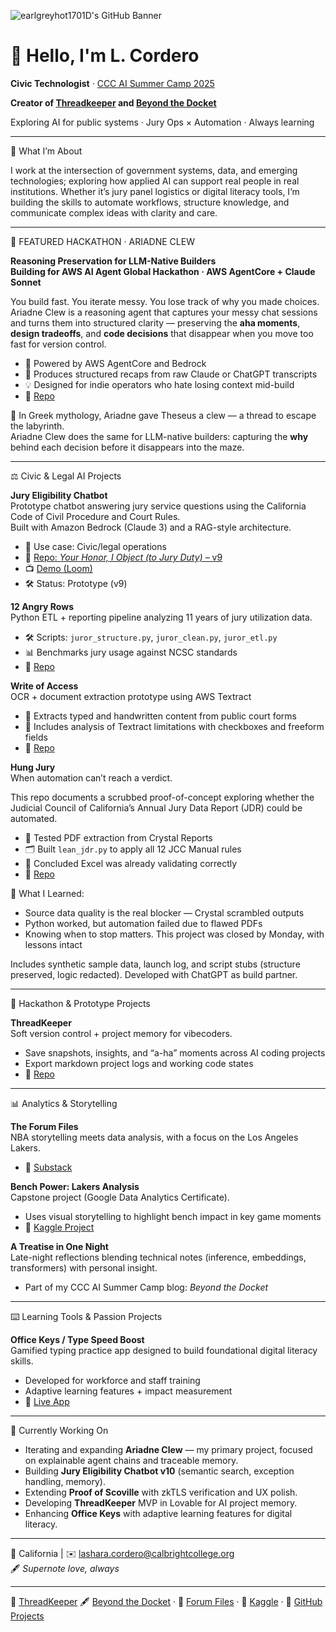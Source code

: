 ![earlgreyhot1701D's GitHub Banner](https://raw.githubusercontent.com/earlgreyhot1701D/earlgreyhot1701D/main/banner.png)

# 👋 Hello, I'm L. Cordero

**Civic Technologist** · [CCC AI Summer Camp 2025](https://dxhub.calpoly.edu/ccc-ai-summer-camp/)

**Creator of [Threadkeeper](https://threadkeeper.io) and [Beyond the Docket](https://sites.google.com/view/beyonddocket/home)**  

Exploring AI for public systems · Jury Ops × Automation · Always learning

---

🧭 What I’m About  

I work at the intersection of government systems, data, and emerging technologies; exploring how applied AI can support real people in real institutions. Whether it’s jury panel logistics or digital literacy tools, I’m building the skills to automate workflows, structure knowledge, and communicate complex ideas with clarity and care.  

---

🧶 FEATURED HACKATHON · ARIADNE CLEW

**Reasoning Preservation for LLM-Native Builders**  
**Building for AWS AI Agent Global Hackathon · AWS AgentCore + Claude Sonnet**

You build fast. You iterate messy. You lose track of why you made choices.  
Ariadne Clew is a reasoning agent that captures your messy chat sessions and turns them into structured clarity — preserving the **aha moments**, **design tradeoffs**, and **code decisions** that disappear when you move too fast for version control.

- 🧠 Powered by AWS AgentCore and Bedrock  
- 🧾 Produces structured recaps from raw Claude or ChatGPT transcripts  
- 💡 Designed for indie operators who hate losing context mid-build  
- 📂 [Repo](https://github.com/earlgreyhot1701D/Ariadne-Clew)

🧵 In Greek mythology, Ariadne gave Theseus a clew — a thread to escape the labyrinth.  
Ariadne Clew does the same for LLM-native builders: capturing the **why** behind each decision before it disappears into the maze.

---

⚖️ Civic & Legal AI Projects  

**Jury Eligibility Chatbot**  
Prototype chatbot answering jury service questions using the California Code of Civil Procedure and Court Rules.  
Built with Amazon Bedrock (Claude 3) and a RAG-style architecture.  

- 🧠 Use case: Civic/legal operations  
- 🔗 [Repo: *Your Honor, I Object (to Jury Duty)* – v9](https://github.com/earlgreyhot1701D/jury-chatbot)  
- 📺 [Demo (Loom)](https://www.loom.com/share/189bf95c6e8643da9188f85413daf56f?sid=634f2e81-8ac8-4328-8a54-9524c1a4231a)  
- 🛠️ Status: Prototype (v9)

**12 Angry Rows**  
Python ETL + reporting pipeline analyzing 11 years of jury utilization data.  
- 🛠️ Scripts: `juror_structure.py`, `juror_clean.py`, `juror_etl.py`  
- 📊 Benchmarks jury usage against NCSC standards  
- 📂 [Repo](https://github.com/earlgreyhot1701D/12-angry-rows)  

**Write of Access**  
OCR + document extraction prototype using AWS Textract  
- 📑 Extracts typed and handwritten content from public court forms  
- 💬 Includes analysis of Textract limitations with checkboxes and freeform fields  
- 📂 [Repo](https://github.com/earlgreyhot1701D/write-of-access)

**Hung Jury**  
When automation can’t reach a verdict.

This repo documents a scrubbed proof-of-concept exploring whether the Judicial Council of California’s Annual Jury Data Report (JDR) could be automated.  

- 🧪 Tested PDF extraction from Crystal Reports  
- 🗂️ Built `lean_jdr.py` to apply all 12 JCC Manual rules  
- 🧾 Concluded Excel was already validating correctly  
- 📂 [Repo](https://github.com/earlgreyhot1701D/hung-jury)

🧠 What I Learned:  
- Source data quality is the real blocker — Crystal scrambled outputs  
- Python worked, but automation failed due to flawed PDFs  
- Knowing when to stop matters. This project was closed by Monday, with lessons intact  

Includes synthetic sample data, launch log, and script stubs (structure preserved, logic redacted). Developed with ChatGPT as build partner.

---

🧪 Hackathon & Prototype Projects  

**ThreadKeeper**  
Soft version control + project memory for vibecoders.  
- Save snapshots, insights, and “a-ha” moments across AI coding projects  
- Export markdown project logs and working code states  
- 📂 [Repo](https://github.com/earlgreyhot1701D/threadkeeper)  

---

📊 Analytics & Storytelling  

**The Forum Files**  
NBA storytelling meets data analysis, with a focus on the Los Angeles Lakers.  
- 🏀 [Substack](https://theforumfiles.substack.com/)  

**Bench Power: Lakers Analysis**  
Capstone project (Google Data Analytics Certificate).  
- Uses visual storytelling to highlight bench impact in key game moments  
- 📂 [Kaggle Project](https://www.kaggle.com/)  

**A Treatise in One Night**  
Late-night reflections blending technical notes (inference, embeddings, transformers) with personal insight.  
- Part of my CCC AI Summer Camp blog: *Beyond the Docket*  

---

⌨️ Learning Tools & Passion Projects  

**Office Keys / Type Speed Boost**  
Gamified typing practice app designed to build foundational digital literacy skills.  
- Developed for workforce and staff training  
- Adaptive learning features + impact measurement  
- 📂 [Live App](https://type-speed-boost.lovable.app/)  

---

📌 Currently Working On  
- Iterating and expanding **Ariadne Clew** — my primary project, focused on explainable agent chains and traceable memory.  
- Building **Jury Eligibility Chatbot v10** (semantic search, exception handling, memory).  
- Extending **Proof of Scoville** with zkTLS verification and UX polish.  
- Developing **ThreadKeeper** MVP in Lovable for AI project memory.  
- Enhancing **Office Keys** with adaptive learning features for digital literacy. 

---

📍 California |  ✉️ lashara.cordero@calbrightcollege.org  
🖋️ *Supernote love, always*  

---

🧵 [ThreadKeeper](https://www.threadkeeper.io) 🖋️ [Beyond the Docket](https://sites.google.com/view/beyond-the-docket) · 🏀 [Forum Files](https://theforumfiles.substack.com/) · 🧪 [Kaggle](https://www.kaggle.com/) · 📂 [GitHub Projects](https://github.com/earlgreyhot1701D)

